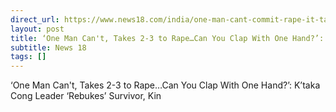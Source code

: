 ```yaml
---
direct_url: https://www.news18.com/india/one-man-cant-commit-rape-it-takes-2-3-can-you-clap-with-one-hand-ktaka-cong-leader-rebukes-survivor-kin-nation-out-8670740.html
layout: post
title: ‘One Man Can't, Takes 2-3 to Rape…Can You Clap With One Hand?’: K’taka Cong Leader ‘Rebukes’ Survivor, Kin
subtitle: News 18
tags: []
---
```


‘One Man Can't, Takes 2-3 to Rape…Can You Clap With One Hand?’: K’taka Cong Leader ‘Rebukes’ Survivor, Kin
